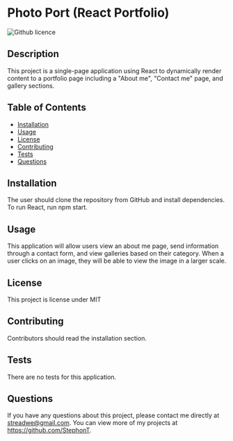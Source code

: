 # Photo Port (React Portfolio)
  ![Github licence](http://img.shields.io/badge/license-MIT-blue.svg)

  ## Description
  This project is a single-page application using React to dynamically render content to a portfolio page including a "About me", "Contact me" page, and gallery sections.

  ## Table of Contents
  * [Installation](#installation)
  * [Usage](#usage)
  * [License](#license)
  * [Contributing](#contributing)
  * [Tests](#tests)
  * [Questions](#questions)

  ## Installation
  The user should clone the repository from GitHub and install dependencies. To run React, run npm start.

  ## Usage
  This application will allow users view an about me page, send information through a contact form, and view galleries based on their category. When a user clicks on an image, they will be able to view the image in a larger scale.

  ## License
  This project is license under MIT

  ## Contributing
  Contributors should read the installation section.
  
  ## Tests
  There are no tests for this application.

  ## Questions
  If you have any questions about this project, please contact me directly at streadwe@gmail.com. You can view more of my projects at https://github.com/StephonT.